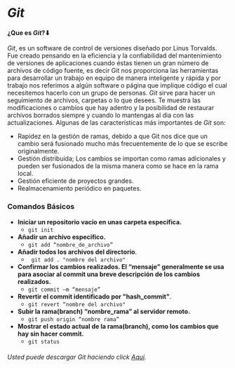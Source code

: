 # *Git*
#### ¿Que es *Git*?⬇

*Git*, es un software de control de versiones diseñado por Linus Torvalds. Fue creado pensando en la eficiencia y la confiabilidad del mantenimiento de versiones de aplicaciones cuando éstas tienen un gran número de archivos de código fuente, es decir Git nos proporciona las herramientas para desarrollar un trabajo en equipo de manera inteligente y rápida y por trabajo nos referimos a algún software o página que implique código el cual necesitemos hacerlo con un grupo de personas. *Git* sirve para hacer un seguimiento de archivos, carpetas o lo que desees. Te muestra las modificaciones o cambios que hay adentro y la posibilidad de restaurar archivos borrados siempre y cuando lo mantengas al dia con las actualizaciones. Algunas de las características más importantes de *Git* son:
* Rapidez en la gestión de ramas, debido a que Git nos dice que un cambio será fusionado mucho más frecuentemente de lo que se escribe originalmente.
* Gestión distribuida; Los cambios se importan como ramas adicionales y pueden ser fusionados de la misma manera como se hace en la rama local.
* Gestión eficiente de proyectos grandes.
* Realmacenamiento periódico en paquetes.
### Comandos Básicos 
* **Iniciar un repositorio vacío en unas carpeta específica.**
  * ``` git init ```
* **Añadir un archivo especifico.**
  * ``` git add “nombre_de_archivo” ```
* **Añadir todos los archivos del directorio**.
  * ``` git add . "nombre del archivo"```
* **Confirmar los cambios realizados. El “mensaje” generalmente se usa para asociar al commit una breve descripción de los cambios realizados.**
  * ``` git commit –m “mensaje” ```
* **Revertir el commit identificado por "hash_commit"**.
  * ``` git revert “nombre del archivo" ```
* **Subir la rama(branch) “nombre_rama” al servidor remoto.**
  * ``` git push origin “nombre rama” ```
* **Mostrar el estado actual de la rama(branch), como los cambios que hay sin hacer commit.**
  * ``` git status ```

###### Usted puede descargar *Git* haciendo click [Aquí](https://git-scm.com/downloads).
